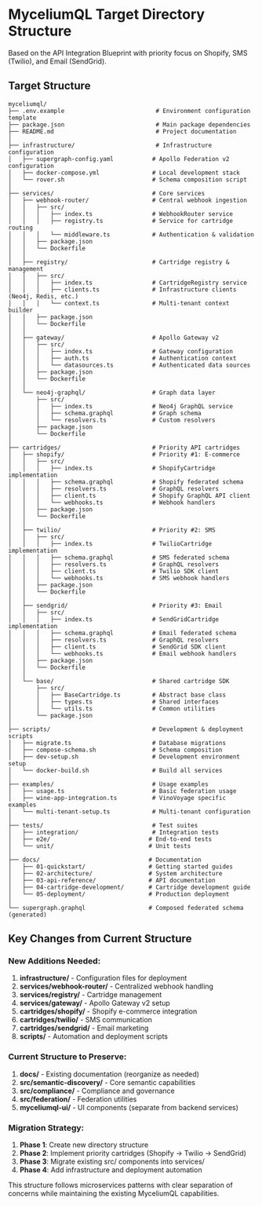 # MyceliumQL Target Directory Structure

Based on the API Integration Blueprint with priority focus on Shopify, SMS (Twilio), and Email (SendGrid).

## Target Structure

```
myceliumql/
├── .env.example                          # Environment configuration template
├── package.json                          # Main package dependencies
├── README.md                             # Project documentation
│
├── infrastructure/                       # Infrastructure configuration
│   ├── supergraph-config.yaml           # Apollo Federation v2 configuration
│   ├── docker-compose.yml               # Local development stack
│   └── rover.sh                         # Schema composition script
│
├── services/                            # Core services
│   ├── webhook-router/                  # Central webhook ingestion
│   │   ├── src/
│   │   │   ├── index.ts                 # WebhookRouter service
│   │   │   ├── registry.ts              # Service for cartridge routing
│   │   │   └── middleware.ts            # Authentication & validation
│   │   ├── package.json
│   │   └── Dockerfile
│   │
│   ├── registry/                        # Cartridge registry & management
│   │   ├── src/
│   │   │   ├── index.ts                 # CartridgeRegistry service
│   │   │   ├── clients.ts               # Infrastructure clients (Neo4j, Redis, etc.)
│   │   │   └── context.ts               # Multi-tenant context builder
│   │   ├── package.json
│   │   └── Dockerfile
│   │
│   ├── gateway/                         # Apollo Gateway v2
│   │   ├── src/
│   │   │   ├── index.ts                 # Gateway configuration
│   │   │   ├── auth.ts                  # Authentication context
│   │   │   └── datasources.ts           # Authenticated data sources
│   │   ├── package.json
│   │   └── Dockerfile
│   │
│   └── neo4j-graphql/                   # Graph data layer
│       ├── src/
│       │   ├── index.ts                 # Neo4j GraphQL service
│       │   ├── schema.graphql           # Graph schema
│       │   └── resolvers.ts             # Custom resolvers
│       ├── package.json
│       └── Dockerfile
│
├── cartridges/                          # Priority API cartridges
│   ├── shopify/                         # Priority #1: E-commerce
│   │   ├── src/
│   │   │   ├── index.ts                 # ShopifyCartridge implementation
│   │   │   ├── schema.graphql           # Shopify federated schema
│   │   │   ├── resolvers.ts             # GraphQL resolvers
│   │   │   ├── client.ts                # Shopify GraphQL API client
│   │   │   └── webhooks.ts              # Webhook handlers
│   │   ├── package.json
│   │   └── Dockerfile
│   │
│   ├── twilio/                          # Priority #2: SMS
│   │   ├── src/
│   │   │   ├── index.ts                 # TwilioCartridge implementation
│   │   │   ├── schema.graphql           # SMS federated schema
│   │   │   ├── resolvers.ts             # GraphQL resolvers
│   │   │   ├── client.ts                # Twilio SDK client
│   │   │   └── webhooks.ts              # SMS webhook handlers
│   │   ├── package.json
│   │   └── Dockerfile
│   │
│   ├── sendgrid/                        # Priority #3: Email
│   │   ├── src/
│   │   │   ├── index.ts                 # SendGridCartridge implementation
│   │   │   ├── schema.graphql           # Email federated schema
│   │   │   ├── resolvers.ts             # GraphQL resolvers
│   │   │   ├── client.ts                # SendGrid SDK client
│   │   │   └── webhooks.ts              # Email webhook handlers
│   │   ├── package.json
│   │   └── Dockerfile
│   │
│   └── base/                            # Shared cartridge SDK
│       ├── src/
│       │   ├── BaseCartridge.ts         # Abstract base class
│       │   ├── types.ts                 # Shared interfaces
│       │   └── utils.ts                 # Common utilities
│       └── package.json
│
├── scripts/                             # Development & deployment scripts
│   ├── migrate.ts                       # Database migrations
│   ├── compose-schema.sh                # Schema composition
│   ├── dev-setup.sh                     # Development environment setup
│   └── docker-build.sh                  # Build all services
│
├── examples/                            # Usage examples
│   ├── usage.ts                         # Basic federation usage
│   ├── wine-app-integration.ts          # VinoVoyage specific examples
│   └── multi-tenant-setup.ts            # Multi-tenant configuration
│
├── tests/                               # Test suites
│   ├── integration/                     # Integration tests
│   ├── e2e/                            # End-to-end tests
│   └── unit/                           # Unit tests
│
├── docs/                               # Documentation
│   ├── 01-quickstart/                  # Getting started guides
│   ├── 02-architecture/                # System architecture
│   ├── 03-api-reference/               # API documentation
│   ├── 04-cartridge-development/       # Cartridge development guide
│   └── 05-deployment/                  # Production deployment
│
└── supergraph.graphql                  # Composed federated schema (generated)
```

## Key Changes from Current Structure

### New Additions Needed:
1. **infrastructure/** - Configuration files for deployment
2. **services/webhook-router/** - Centralized webhook handling
3. **services/registry/** - Cartridge management
4. **services/gateway/** - Apollo Gateway v2 setup
5. **cartridges/shopify/** - Shopify e-commerce integration
6. **cartridges/twilio/** - SMS communication
7. **cartridges/sendgrid/** - Email marketing
8. **scripts/** - Automation and deployment scripts

### Current Structure to Preserve:
1. **docs/** - Existing documentation (reorganize as needed)
2. **src/semantic-discovery/** - Core semantic capabilities
3. **src/compliance/** - Compliance and governance
4. **src/federation/** - Federation utilities
5. **myceliumql-ui/** - UI components (separate from backend services)

### Migration Strategy:
1. **Phase 1**: Create new directory structure
2. **Phase 2**: Implement priority cartridges (Shopify → Twilio → SendGrid)
3. **Phase 3**: Migrate existing src/ components into services/
4. **Phase 4**: Add infrastructure and deployment automation

This structure follows microservices patterns with clear separation of concerns while maintaining the existing MyceliumQL capabilities.
